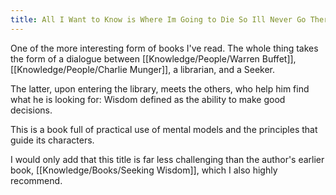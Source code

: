 ```yaml
---
title: All I Want to Know is Where Im Going to Die So Ill Never Go There
---
```


One of the more interesting form of books I've read. The whole thing takes the form of a dialogue between [[Knowledge/People/Warren Buffet]], [[Knowledge/People/Charlie Munger]], a librarian, and a Seeker.

The latter, upon entering the library, meets the others, who help him find what he is looking for: Wisdom defined as the ability to make good decisions.

This is a book full of practical use of mental models and the principles that guide its characters.

I would only add that this title is far less challenging than the author's earlier book, [[Knowledge/Books/Seeking Wisdom]], which I also highly recommend.